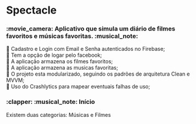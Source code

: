 # Spectacle

<h3>:movie_camera: Aplicativo que simula um diário de filmes favoritos e músicas favoritas. :musical_note:</h3>


:paperclip: Cadastro e Login com Email e Senha autenticados no Firebase;<br>
:paperclip: Tem a opção de logar pelo facebook;<br>
:paperclip: A aplicação armazena os filmes favoritos;<br>
:paperclip: A aplicação armazena as musicas favoritas;<br>
:paperclip: O projeto esta modularizado, seguindo os padrões de arquitetura Clean e MVVM;<br>
:paperclip: Uso do Crashlytics para mapear eventuais falhas de uso;<br>

<p><h3>:clapper: :musical_note: Início </h3>
Existem duas categorias: Músicas e Filmes<br>
